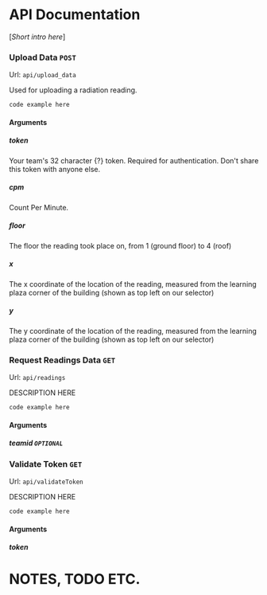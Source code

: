 # API Documentation
[*Short intro here*]

### Upload Data `POST`
Url: `api/upload_data`

Used for uploading a radiation reading.

```
code example here
```
#### Arguments
##### token
Your team's 32 character {?} token. Required for authentication. Don't share this token with anyone else.
##### cpm
Count Per Minute.
##### floor
The floor the reading took place on, from 1 (ground floor) to 4 (roof)
##### x
The x coordinate of the location of the reading, measured from the learning plaza corner of the building (shown as top left on our selector)
##### y
The y coordinate of the location of the reading, measured from the learning plaza corner of the building (shown as top left on our selector)

### Request Readings Data `GET`
Url: `api/readings`

DESCRIPTION HERE
```
code example here
```
#### Arguments
##### teamid `OPTIONAL`

### Validate Token `GET`
Url: `api/validateToken`

DESCRIPTION HERE
```
code example here
```
#### Arguments
##### token

# NOTES, TODO ETC.
